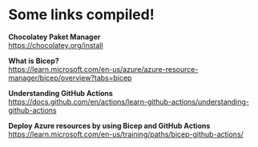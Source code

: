 # Some links compiled!

**Chocolatey Paket Manager**  
https://chocolatey.org/install

**What is Bicep?**  
https://learn.microsoft.com/en-us/azure/azure-resource-manager/bicep/overview?tabs=bicep

**Understanding GitHub Actions**  
https://docs.github.com/en/actions/learn-github-actions/understanding-github-actions

**Deploy Azure resources by using Bicep and GitHub Actions**  
https://learn.microsoft.com/en-us/training/paths/bicep-github-actions/